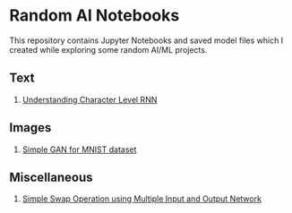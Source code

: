 # Random AI Notebooks

This repository contains Jupyter Notebooks and saved model files which I created while exploring some random AI/ML projects.

## Text
1) [Understanding Character Level RNN](https://github.com/rahuldshetty/Random-Notebooks/tree/master/Understanding%20Character%20Level%20RNN)

## Images
1) [Simple GAN for MNIST dataset](https://github.com/rahuldshetty/Random-Notebooks/tree/master/Simple%20GAN%20for%20MNIST)

## Miscellaneous
1) [Simple Swap Operation using Multiple Input and Output Network](https://github.com/rahuldshetty/Random-Notebooks/tree/master/Simple%20Swap%20Operation%20(Multiple%20Inputs%20%26%20Outputs))
